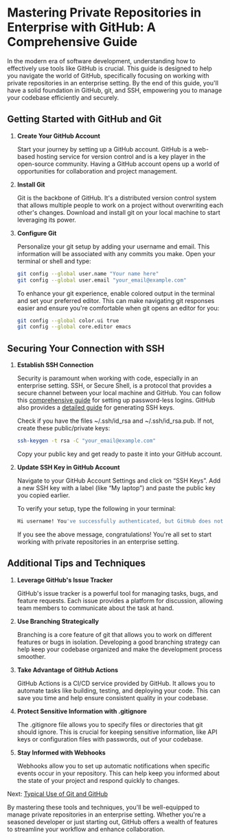 # Mastering Private Repositories in Enterprise with GitHub: A Comprehensive Guide

In the modern era of software development, understanding how to effectively use tools like GitHub is crucial. This guide is designed to help you navigate the world of GitHub, specifically focusing on working with private repositories in an enterprise setting. By the end of this guide, you'll have a solid foundation in GitHub, git, and SSH, empowering you to manage your codebase efficiently and securely.

## Getting Started with GitHub and Git

1. **Create Your GitHub Account**

   Start your journey by setting up a GitHub account. GitHub is a web-based hosting service for version control and is a key player in the open-source community. Having a GitHub account opens up a world of opportunities for collaboration and project management.

2. **Install Git**

   Git is the backbone of GitHub. It's a distributed version control system that allows multiple people to work on a project without overwriting each other's changes. Download and install git on your local machine to start leveraging its power.

3. **Configure Git**

   Personalize your git setup by adding your username and email. This information will be associated with any commits you make. Open your terminal or shell and type:

    ```bash
    git config --global user.name "Your name here"
    git config --global user.email "your_email@example.com"
    ```

   To enhance your git experience, enable colored output in the terminal and set your preferred editor. This can make navigating git responses easier and ensure you're comfortable when git opens an editor for you:

    ```bash
    git config --global color.ui true
    git config --global core.editor emacs
    ```

## Securing Your Connection with SSH

1. **Establish SSH Connection**

   Security is paramount when working with code, especially in an enterprise setting. SSH, or Secure Shell, is a protocol that provides a secure channel between your local machine and GitHub. You can follow this [comprehensive guide](https://www.cyberithub.com/how-to-setup-passwordless-authentication-for-git-push-in-github/) for setting up password-less logins. GitHub also provides a [detailed guide](https://docs.github.com/en/authentication/connecting-to-github-with-ssh/generating-a-new-ssh-key-and-adding-it-to-the-ssh-agent) for generating SSH keys.

   Check if you have the files ~/.ssh/id_rsa and ~/.ssh/id_rsa.pub. If not, create these public/private keys:

    ```bash
    ssh-keygen -t rsa -C "your_email@example.com"
    ```

   Copy your public key and get ready to paste it into your GitHub account.

2. **Update SSH Key in GitHub Account**

   Navigate to your GitHub Account Settings and click on “SSH Keys”. Add a new SSH key with a label (like “My laptop”) and paste the public key you copied earlier.

   To verify your setup, type the following in your terminal:

    ```bash
    Hi username! You've successfully authenticated, but GitHub does not provide shell access.
    ```

   If you see the above message, congratulations! You're all set to start working with private repositories in an enterprise setting.

## Additional Tips and Techniques

1. **Leverage GitHub's Issue Tracker**

   GitHub's issue tracker is a powerful tool for managing tasks, bugs, and feature requests. Each issue provides a platform for discussion, allowing team members to communicate about the task at hand.

2. **Use Branching Strategically**

   Branching is a core feature of git that allows you to work on different features or bugs in isolation. Developing a good branching strategy can help keep your codebase organized and make the development process smoother.

3. **Take Advantage of GitHub Actions**

   GitHub Actions is a CI/CD service provided by GitHub. It allows you to automate tasks like building, testing, and deploying your code. This can save you time and help ensure consistent quality in your codebase.

4. **Protect Sensitive Information with .gitignore**

   The .gitignore file allows you to specify files or directories that git should ignore. This is crucial for keeping sensitive information, like API keys or configuration files with passwords, out of your codebase.

5. **Stay Informed with Webhooks**

   Webhooks allow you to set up automatic notifications when specific events occur in your repository. This can help keep you informed about the state of your project and respond quickly to changes.

Next: [Typical Use of Git and GitHub](https://kbroman.org/github_tutorial/pages/init.html)

By mastering these tools and techniques, you'll be well-equipped to manage private repositories in an enterprise setting. Whether you're a seasoned developer or just starting out, GitHub offers a wealth of features to streamline your workflow and enhance collaboration.
